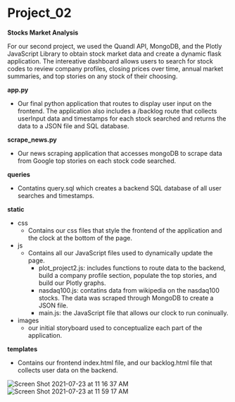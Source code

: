 # Project_02
**Stocks Market Analysis**

For our second project, we used the Quandl API, MongoDB, and the Plotly JavaScript Library to obtain stock market data and create a dynamic flask application. The intereative dashboard allows users to search for stock codes to review company profiles, closing prices over time, annual market summaries, and top stories on any stock of their choosing.

**app.py**
  - Our final python application that routes to display user input on the frontend. The application also includes a /backlog route that collects userInput data and timestamps for each stock searched and returns the data to a JSON file and SQL database.
  
**scrape_news.py**
  - Our news scraping application that accesses mongoDB to scrape data from Google top stories on each stock code searched.
  
**queries**
  - Contatins query.sql which creates a backend SQL database of all user searches and timestamps. 

**static**
  - css
    - Contains our css files that style the frontend of the application and the clock at the bottom of the page.
  - js
    - Contains all our JavaScript files used to dynamically update the page. 
      -  plot_project2.js: includes functions to route data to the backend, build a company profile section, populate the top stories, and build our Plotly graphs.
      -  nasdaq100.js: contatins data from wikipedia on the nasdaq100 stocks. The data was scraped through MongoDB to create a JSON file.
      -  main.js: the JavaScript file that allows our clock to run coninually.  
 - images
    - our initial storyboard used to conceptualize each part of the application.
    
**templates**
  - Contains our frontend index.html file, and our backlog.html file that collects user data on the backend. 

![Screen Shot 2021-07-23 at 11 16 37 AM](https://user-images.githubusercontent.com/26308909/126828734-720446b6-52fb-46b5-a1c8-884695038198.png)
![Screen Shot 2021-07-23 at 11 59 17 AM](https://user-images.githubusercontent.com/26308909/126828957-62ec53ff-3e68-47a9-ab7f-1f19a3ae9ccc.png)

